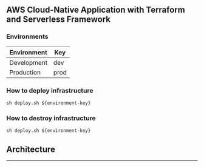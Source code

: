 ## AWS Cloud-Native Application with Terraform and Serverless Framework

### Environments

| Environment | Key  |
| ----------- | ---- |
| Development | dev  |
| Production  | prod |

### How to deploy infrastructure

`sh deploy.sh ${environment-key}`

### How to destroy infrastructure

`sh deploy.sh ${environment-key}`

## Architecture

---
